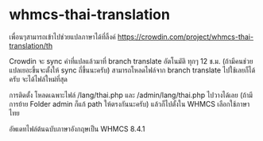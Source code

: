 # whmcs-thai-translation
เพื่อนๆสามารถเข้าไปช่วยแปลภาษาได้ที่ลิ้งค์ https://crowdin.com/project/whmcs-thai-translation/th

Crowdin จะ sync คำที่แปลแล้วมาที่ branch translate อัตโนมัติ ทุกๆ 12 ช.ม. (ถ้ามีคนช่วยแปลเยอะขึ้นจะตั้งให้ sync ถี่ขึ้นนะครับ)
สามารถโหลดไฟล์จาก branch translate ไปใช้เลยก็ได้ครับ จะได้ไฟล์ใหม่ที่สุด

การติดตั้ง โหลดเฉพาะไฟล์ /lang/thai.php และ /admin/lang/thai.php ไปวางได้เลย (ถ้ามีการย้าย Folder admin ก็แก้ path ให้ตรงกันนะครับ) แล้วก็ไปตั้งใน WHMCS เลือกใช้ภาษาไทย

อัพเดทไฟล์ต้นฉบับภาษาอังกฤษเป็น WHMCS 8.4.1
